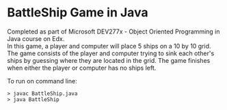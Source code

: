 # BattleShip Game in Java

Completed as part of Microsoft DEV277x - Object Oriented Programming in Java course on Edx.<br>
In this game, a player and computer will place 5 ships on a 10 by 10 grid.<br>
The game consists of the player and computer trying to sink each other's ships by guessing where they are located in the grid.
The game finishes when either the player or computer has no ships left.

To run on command line:
```
> javac BattleShip.java
> java BattleShip
```
